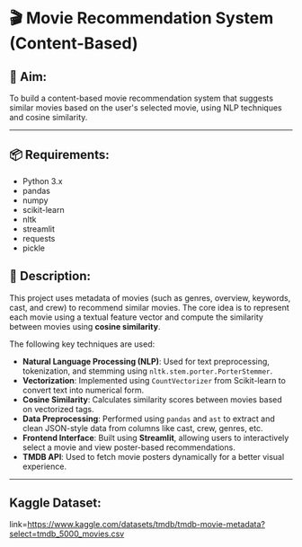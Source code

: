 # 🎬 Movie Recommendation System (Content-Based)

## 📌 Aim:

To build a content-based movie recommendation system that suggests similar movies based on the user's selected movie, using NLP techniques and cosine similarity.

---

## 📦 Requirements:

- Python 3.x
- pandas
- numpy
- scikit-learn
- nltk
- streamlit
- requests
- pickle

## 📝 Description:

This project uses metadata of movies (such as genres, overview, keywords, cast, and crew) to recommend similar movies. The core idea is to represent each movie using a textual feature vector and compute the similarity between movies using **cosine similarity**.

The following key techniques are used:

- **Natural Language Processing (NLP)**: Used for text preprocessing, tokenization, and stemming using `nltk.stem.porter.PorterStemmer`.
- **Vectorization**: Implemented using `CountVectorizer` from Scikit-learn to convert text into numerical form.
- **Cosine Similarity**: Calculates similarity scores between movies based on vectorized tags.
- **Data Preprocessing**: Performed using `pandas` and `ast` to extract and clean JSON-style data from columns like cast, crew, genres, etc.
- **Frontend Interface**: Built using **Streamlit**, allowing users to interactively select a movie and view poster-based recommendations.
- **TMDB API**: Used to fetch movie posters dynamically for a better visual experience.

---

## Kaggle Dataset:

link=https://www.kaggle.com/datasets/tmdb/tmdb-movie-metadata?select=tmdb_5000_movies.csv

